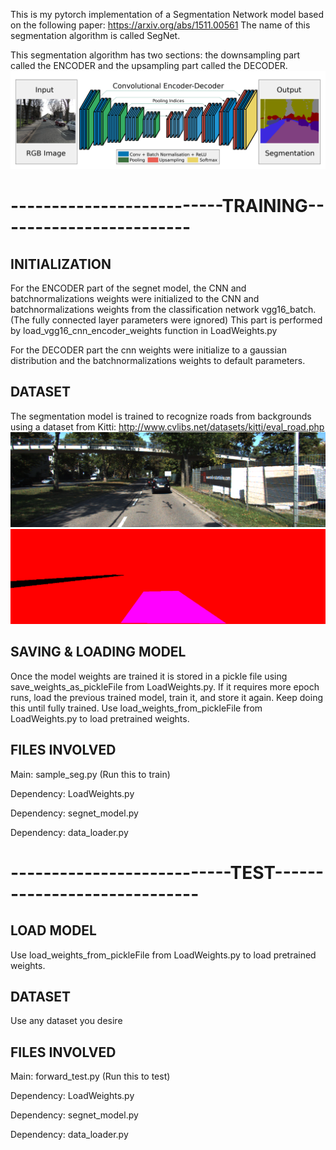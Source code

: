 This is my pytorch implementation of a Segmentation Network model based on the following paper:
https://arxiv.org/abs/1511.00561  The name of this segmentation algorithm is called SegNet.

This segmentation algorithm has two sections: the downsampling part called the ENCODER and the upsampling part called the DECODER.
![alt text](README_Images/Segnet.png "Description goes here")

# --------------------------TRAINING------------------------

## INITIALIZATION

For the ENCODER part of the segnet model, the CNN and batchnormalizations weights were initialized to the CNN and
batchnormalizations weights from the classification network vgg16_batch. (The fully connected layer parameters were ignored)
This part is performed by load_vgg16_cnn_encoder_weights function in LoadWeights.py

For the DECODER part the cnn weights were initialize to a gaussian distribution and the batchnormalizations weights to default
parameters. 

## DATASET

The segmentation model is trained to recognize roads from backgrounds using a dataset from Kitti:
http://www.cvlibs.net/datasets/kitti/eval_road.php
![alt text](README_Images/um_000006.png "Description goes here")
![alt text](README_Images/um_lane_000006.png "Description goes here")

## SAVING & LOADING MODEL
Once the model weights are trained it is stored in a pickle file using save_weights_as_pickleFile from LoadWeights.py. If it requires
more epoch runs, load the previous trained model, train it, and store it again. Keep doing this until fully trained. Use
load_weights_from_pickleFile from LoadWeights.py to load pretrained weights.

## FILES INVOLVED
Main: sample_seg.py (Run this to train)

Dependency: LoadWeights.py

Dependency: segnet_model.py

Dependency: data_loader.py

# ---------------------------TEST-----------------------------

## LOAD MODEL
Use load_weights_from_pickleFile from LoadWeights.py to load pretrained weights.

## DATASET
Use any dataset you desire

## FILES INVOLVED
Main: forward_test.py (Run this to test)

Dependency: LoadWeights.py

Dependency: segnet_model.py

Dependency: data_loader.py



